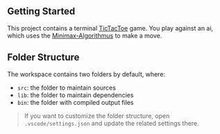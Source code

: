 ## Getting Started

This project contains a terminal [TicTacToe] game. You play against an 
ai, which uses the [Minimax-Algorithmus] to make a move.

## Folder Structure

The workspace contains two folders by default, where:

- `src`: the folder to maintain sources
- `lib`: the folder to maintain dependencies
- `bin`: the folder with compiled output files 


> If you want to customize the folder structure, open `.vscode/settings.json` and update the related settings there.

[TicTacToe]:https://de.wikipedia.org/wiki/Tic-Tac-
[Minimax-Algorithmus]:https://de.wikipedia.org/wiki/Minimax-Algorithmus